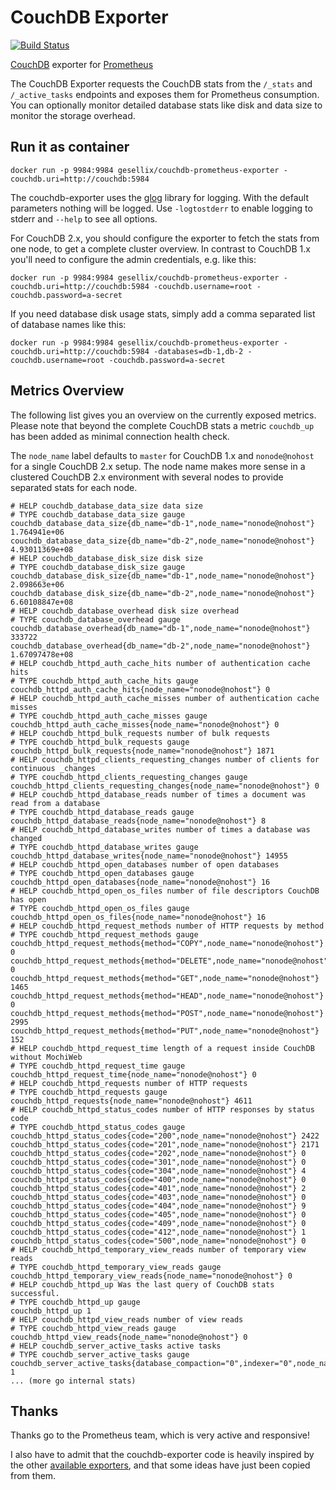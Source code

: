 # CouchDB Exporter

[![Build Status](https://travis-ci.org/gesellix/couchdb-prometheus-exporter.svg?branch=master)](https://travis-ci.org/gesellix/couchdb-prometheus-exporter)

[CouchDB](http://couchdb.apache.org/) exporter for [Prometheus](http://prometheus.io/)

The CouchDB Exporter requests the CouchDB stats from the `/_stats` and `/_active_tasks` endpoints and 
exposes them for Prometheus consumption. You can optionally monitor detailed database stats like
disk and data size to monitor the storage overhead.

## Run it as container

    docker run -p 9984:9984 gesellix/couchdb-prometheus-exporter -couchdb.uri=http://couchdb:5984

The couchdb-exporter uses the [glog](https://godoc.org/github.com/golang/glog) library for logging.
With the default parameters nothing will be logged.
Use `-logtostderr` to enable logging to stderr and `--help` to see all options.

For CouchDB 2.x, you should configure the exporter to fetch the stats from one node, to get
a complete cluster overview. In contrast to CouchDB 1.x you'll need to configure the admin
credentials, e.g. like this:

    docker run -p 9984:9984 gesellix/couchdb-prometheus-exporter -couchdb.uri=http://couchdb:5984 -couchdb.username=root -couchdb.password=a-secret

If you need database disk usage stats, simply add a comma separated list of database names like this:

    docker run -p 9984:9984 gesellix/couchdb-prometheus-exporter -couchdb.uri=http://couchdb:5984 -databases=db-1,db-2 -couchdb.username=root -couchdb.password=a-secret
 

## Metrics Overview
The following list gives you an overview on the currently exposed metrics.
Please note that beyond the complete CouchDB stats a metric `couchdb_up` has been
added as minimal connection health check.

The `node_name` label defaults to `master` for CouchDB 1.x and `nonode@nohost` for a single CouchDB 2.x setup.
The node name makes more sense in a clustered CouchDB 2.x environment with several nodes to provide separated stats for each node. 

    # HELP couchdb_database_data_size data size
    # TYPE couchdb_database_data_size gauge
    couchdb_database_data_size{db_name="db-1",node_name="nonode@nohost"} 1.764941e+06
    couchdb_database_data_size{db_name="db-2",node_name="nonode@nohost"} 4.93011369e+08
    # HELP couchdb_database_disk_size disk size
    # TYPE couchdb_database_disk_size gauge
    couchdb_database_disk_size{db_name="db-1",node_name="nonode@nohost"} 2.098663e+06
    couchdb_database_disk_size{db_name="db-2",node_name="nonode@nohost"} 6.60108847e+08
    # HELP couchdb_database_overhead disk size overhead
    # TYPE couchdb_database_overhead gauge
    couchdb_database_overhead{db_name="db-1",node_name="nonode@nohost"} 333722
    couchdb_database_overhead{db_name="db-2",node_name="nonode@nohost"} 1.67097478e+08
    # HELP couchdb_httpd_auth_cache_hits number of authentication cache hits
    # TYPE couchdb_httpd_auth_cache_hits gauge
    couchdb_httpd_auth_cache_hits{node_name="nonode@nohost"} 0
    # HELP couchdb_httpd_auth_cache_misses number of authentication cache misses
    # TYPE couchdb_httpd_auth_cache_misses gauge
    couchdb_httpd_auth_cache_misses{node_name="nonode@nohost"} 0
    # HELP couchdb_httpd_bulk_requests number of bulk requests
    # TYPE couchdb_httpd_bulk_requests gauge
    couchdb_httpd_bulk_requests{node_name="nonode@nohost"} 1871
    # HELP couchdb_httpd_clients_requesting_changes number of clients for continuous _changes
    # TYPE couchdb_httpd_clients_requesting_changes gauge
    couchdb_httpd_clients_requesting_changes{node_name="nonode@nohost"} 0
    # HELP couchdb_httpd_database_reads number of times a document was read from a database
    # TYPE couchdb_httpd_database_reads gauge
    couchdb_httpd_database_reads{node_name="nonode@nohost"} 8
    # HELP couchdb_httpd_database_writes number of times a database was changed
    # TYPE couchdb_httpd_database_writes gauge
    couchdb_httpd_database_writes{node_name="nonode@nohost"} 14955
    # HELP couchdb_httpd_open_databases number of open databases
    # TYPE couchdb_httpd_open_databases gauge
    couchdb_httpd_open_databases{node_name="nonode@nohost"} 16
    # HELP couchdb_httpd_open_os_files number of file descriptors CouchDB has open
    # TYPE couchdb_httpd_open_os_files gauge
    couchdb_httpd_open_os_files{node_name="nonode@nohost"} 16
    # HELP couchdb_httpd_request_methods number of HTTP requests by method
    # TYPE couchdb_httpd_request_methods gauge
    couchdb_httpd_request_methods{method="COPY",node_name="nonode@nohost"} 0
    couchdb_httpd_request_methods{method="DELETE",node_name="nonode@nohost"} 0
    couchdb_httpd_request_methods{method="GET",node_name="nonode@nohost"} 1465
    couchdb_httpd_request_methods{method="HEAD",node_name="nonode@nohost"} 0
    couchdb_httpd_request_methods{method="POST",node_name="nonode@nohost"} 2995
    couchdb_httpd_request_methods{method="PUT",node_name="nonode@nohost"} 152
    # HELP couchdb_httpd_request_time length of a request inside CouchDB without MochiWeb
    # TYPE couchdb_httpd_request_time gauge
    couchdb_httpd_request_time{node_name="nonode@nohost"} 0
    # HELP couchdb_httpd_requests number of HTTP requests
    # TYPE couchdb_httpd_requests gauge
    couchdb_httpd_requests{node_name="nonode@nohost"} 4611
    # HELP couchdb_httpd_status_codes number of HTTP responses by status code
    # TYPE couchdb_httpd_status_codes gauge
    couchdb_httpd_status_codes{code="200",node_name="nonode@nohost"} 2422
    couchdb_httpd_status_codes{code="201",node_name="nonode@nohost"} 2171
    couchdb_httpd_status_codes{code="202",node_name="nonode@nohost"} 0
    couchdb_httpd_status_codes{code="301",node_name="nonode@nohost"} 0
    couchdb_httpd_status_codes{code="304",node_name="nonode@nohost"} 4
    couchdb_httpd_status_codes{code="400",node_name="nonode@nohost"} 0
    couchdb_httpd_status_codes{code="401",node_name="nonode@nohost"} 2
    couchdb_httpd_status_codes{code="403",node_name="nonode@nohost"} 0
    couchdb_httpd_status_codes{code="404",node_name="nonode@nohost"} 9
    couchdb_httpd_status_codes{code="405",node_name="nonode@nohost"} 0
    couchdb_httpd_status_codes{code="409",node_name="nonode@nohost"} 0
    couchdb_httpd_status_codes{code="412",node_name="nonode@nohost"} 1
    couchdb_httpd_status_codes{code="500",node_name="nonode@nohost"} 0
    # HELP couchdb_httpd_temporary_view_reads number of temporary view reads
    # TYPE couchdb_httpd_temporary_view_reads gauge
    couchdb_httpd_temporary_view_reads{node_name="nonode@nohost"} 0
    # HELP couchdb_httpd_up Was the last query of CouchDB stats successful.
    # TYPE couchdb_httpd_up gauge
    couchdb_httpd_up 1
    # HELP couchdb_httpd_view_reads number of view reads
    # TYPE couchdb_httpd_view_reads gauge
    couchdb_httpd_view_reads{node_name="nonode@nohost"} 0
    # HELP couchdb_server_active_tasks active tasks
    # TYPE couchdb_server_active_tasks gauge
    couchdb_server_active_tasks{database_compaction="0",indexer="0",node_name="nonode@nohost",replication="1",view_compaction="0"} 1
    ... (more go internal stats)

## Thanks

Thanks go to the Prometheus team, which is very active and responsive!

I also have to admit that the couchdb-exporter code is heavily inspired by 
the other [available exporters](http://prometheus.io/docs/instrumenting/exporters/), 
and that some ideas have just been copied from them.

